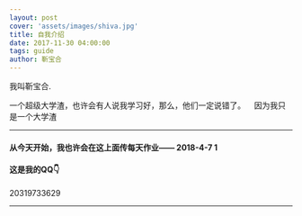 ```yaml
---
layout: post
cover: 'assets/images/shiva.jpg'
title: 自我介绍
date: 2017-11-30 04:00:00
tags: guide
author: 靳宝合
---
```


<p>我叫靳宝合.</p>


<p >一个超级大学渣，也许会有人说我学习好，那么，他们一定说错了。
    因为我只是一个大学渣</p>


<hr />

<h4 id="heading1">从今天开始，我也许会在这上面传每天作业—— 2018-4-7 1</h4>
<h4 id="2">这是我的QQ👇</h4>
20319733629


<hr />
